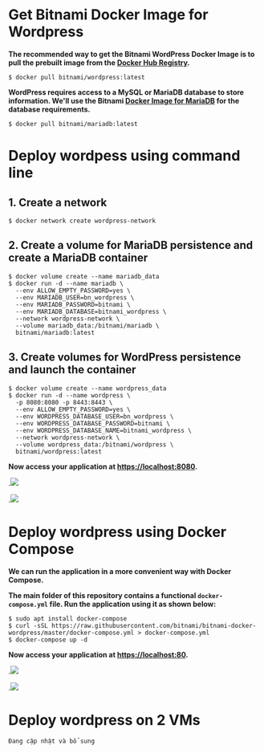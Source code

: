 # Get Bitnami Docker Image for Wordpress
**The recommended way to get the Bitnami WordPress Docker Image is to pull the prebuilt image from the [Docker Hub Registry](https://hub.docker.com/r/bitnami/wordpress).**

`$ docker pull bitnami/wordpress:latest`

**WordPress requires access to a MySQL or MariaDB database to store information. We'll use the Bitnami [Docker Image for MariaDB](https://github.com/bitnami/bitnami-docker-mariadb) for the database requirements.**

`$ docker pull bitnami/mariadb:latest`
# Deploy wordpess using command line
## 1. Create a network
`$ docker network create wordpress-network`

## 2. Create a volume for MariaDB persistence and create a MariaDB container
```
$ docker volume create --name mariadb_data
$ docker run -d --name mariadb \
  --env ALLOW_EMPTY_PASSWORD=yes \
  --env MARIADB_USER=bn_wordpress \
  --env MARIADB_PASSWORD=bitnami \
  --env MARIADB_DATABASE=bitnami_wordpress \
  --network wordpress-network \
  --volume mariadb_data:/bitnami/mariadb \
  bitnami/mariadb:latest
  ```
## 3. Create volumes for WordPress persistence and launch the container
```
$ docker volume create --name wordpress_data
$ docker run -d --name wordpress \
  -p 8080:8080 -p 8443:8443 \
  --env ALLOW_EMPTY_PASSWORD=yes \
  --env WORDPRESS_DATABASE_USER=bn_wordpress \
  --env WORDPRESS_DATABASE_PASSWORD=bitnami \
  --env WORDPRESS_DATABASE_NAME=bitnami_wordpress \
  --network wordpress-network \
  --volume wordpress_data:/bitnami/wordpress \
  bitnami/wordpress:latest
  ```
  **Now access your application at [https://localhost:8080](https://localhost:8080).**
  
  .<img src="https://scontent.fhan7-1.fna.fbcdn.net/v/t1.15752-9/181499973_842458792974083_6964058063707845327_n.png?_nc_cat=108&ccb=1-3&_nc_sid=ae9488&_nc_ohc=iTVRtQZhbiAAX-6gkeM&_nc_ht=scontent.fhan7-1.fna&oh=2ce0285a0ad672aad0099143db626991&oe=60B9DCD8">
  
  .<img src="https://scontent.fhan7-1.fna.fbcdn.net/v/t1.15752-9/183563557_1079971399499803_1196905899305648690_n.png?_nc_cat=107&ccb=1-3&_nc_sid=ae9488&_nc_ohc=4vfaeXezZbYAX9oSvMk&_nc_ht=scontent.fhan7-1.fna&oh=5ec650d520adbc2f5ecc513d728271a1&oe=60B93A0E">
  
# Deploy wordpress using Docker Compose
**We can run the application in a more convenient way with Docker Compose.**

**The main folder of this repository contains a functional `docker-compose.yml` file. Run the application using it as shown below:**
```
$ sudo apt install docker-compose
$ curl -sSL https://raw.githubusercontent.com/bitnami/bitnami-docker-wordpress/master/docker-compose.yml > docker-compose.yml
$ docker-compose up -d
```

  **Now access your application at [https://localhost:80](https://localhost).**
  
.<img src="https://scontent-hkt1-2.xx.fbcdn.net/v/t1.15752-9/181616110_303527351370295_6971320746211948841_n.png?_nc_cat=111&ccb=1-3&_nc_sid=ae9488&_nc_ohc=kVMFrYythYoAX-sroTO&_nc_ht=scontent-hkt1-2.xx&oh=ded591d4b0be743d97e387e3a42558e6&oe=60BB5386">

.<img src="https://scontent-hkt1-2.xx.fbcdn.net/v/t1.15752-9/180944518_472783833951499_1829735941912541210_n.png?_nc_cat=101&ccb=1-3&_nc_sid=ae9488&_nc_ohc=Ji3Vtd-2aEIAX-EQaN8&tn=epQACHfbLqjx0qY6&_nc_ht=scontent-hkt1-2.xx&oh=b41b2c2bd6b823665a5b0bddcd818275&oe=60B9B622">

# Deploy wordpress on 2 VMs
`Đang cập nhật và bổ sung`
